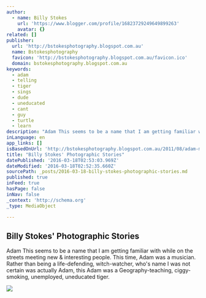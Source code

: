 ```yaml
---
author:
  - name: Billy Stokes
    url: 'https://www.blogger.com/profile/16823729249649899263'
    avatar: {}
related: []
publisher:
  url: 'http://bstokesphotography.blogspot.com.au'
  name: Bstokesphotography
  favicon: 'http://bstokesphotography.blogspot.com.au/favicon.ico'
  domain: bstokesphotography.blogspot.com.au
keywords:
  - adam
  - telling
  - tiger
  - sings
  - dude
  - uneducated
  - cant
  - guy
  - turtle
  - learn
description: "Adam This seems to be a name that I am getting familiar with while on the streets meeting new & interesting people. This time, Adam was a musician. Rather than being a life-defending, witch-watcher, who's name I was not certain was actually Adam, this Adam was a Geography-teaching, ciggy-smoking, unemployed, uneducated tiger."
inLanguage: en
app_links: []
isBasedOnUrl: 'http://bstokesphotography.blogspot.com.au/2011/08/adam-my-musical-mate.html'
title: "Billy Stokes' Photographic Stories"
datePublished: '2016-03-18T02:53:03.969Z'
dateModified: '2016-03-18T02:52:35.660Z'
sourcePath: _posts/2016-03-18-billy-stokes-photographic-stories.md
published: true
inFeed: true
hasPage: false
inNav: false
_context: 'http://schema.org'
_type: MediaObject

---
```

<article style=""><h1>Billy Stokes' Photographic Stories</h1><p>Adam This seems to be a name that I am getting familiar with while on the streets meeting new &amp; interesting people. This time, Adam was a musician. Rather than being a life-defending, witch-watcher, who's name I was not certain was actually Adam, this Adam was a Geography-teaching, ciggy-smoking, unemployed, uneducated tiger.</p><img src="http://2.bp.blogspot.com/-Me8tigiho1o/TlKCaIXDZJI/AAAAAAAAAF4/4on6ED8ikR8/s1600/_MG_0176.jpg" /></article>